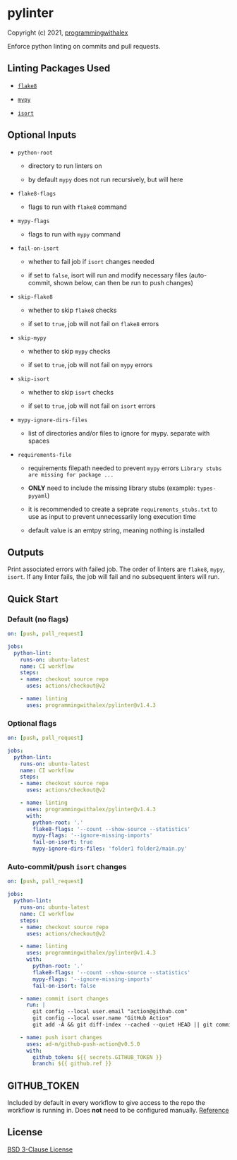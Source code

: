# pylinter

Copyright (c) 2021, [programmingwithalex](https://github.com/programmingwithalex)

Enforce python linting on commits and pull requests.

## Linting Packages Used

* [`flake8`](https://pypi.org/project/flake8/)

* [`mypy`](https://pypi.org/project/mypy/)

* [`isort`](https://pypi.org/project/isort/)

## Optional Inputs

* `python-root`
  * directory to run linters on

  * by default `mypy` does not run recursively, but will here

* `flake8-flags`
  * flags to run with `flake8` command

* `mypy-flags`
  * flags to run with `mypy` command

* `fail-on-isort`
  * whether to fail job if `isort` changes needed

  * if set to `false`, isort will run and modify necessary files (auto-commit, shown below, can then be run to push changes)

* `skip-flake8`
  * whether to skip `flake8` checks

  * if set to `true`, job will not fail on `flake8` errors

* `skip-mypy`
  * whether to skip `mypy` checks

  * if set to `true`, job will not fail on `mypy` errors

* `skip-isort`
  * whether to skip `isort` checks

  * if set to `true`, job will not fail on `isort` errors

* `mypy-ignore-dirs-files`
  * list of directories and/or files to ignore for mypy. separate with spaces

* `requirements-file`
  * requirements filepath needed to prevent `mypy` errors `Library stubs are missing for package ...`

  * **ONLY** need to include the missing library stubs (example: `types-pyyaml`)

  * it is recommended to create a seprate `requirements_stubs.txt` to use as input to prevent unnecessarily long execution time

  * default value is an emtpy string, meaning nothing is installed

## Outputs

Print associated errors with failed job. The order of linters are `flake8`, `mypy`, `isort`. If any linter fails, the job will fail and no subsequent linters will run.

## Quick Start

### Default (no flags)

```yaml
on: [push, pull_request]

jobs:
  python-lint:
    runs-on: ubuntu-latest
    name: CI workflow
    steps:
    - name: checkout source repo
      uses: actions/checkout@v2

    - name: linting
      uses: programmingwithalex/pylinter@v1.4.3
```

### Optional flags

```yaml
on: [push, pull_request]

jobs:
  python-lint:
    runs-on: ubuntu-latest
    name: CI workflow
    steps:
    - name: checkout source repo
      uses: actions/checkout@v2

    - name: linting
      uses: programmingwithalex/pylinter@v1.4.3
      with:
        python-root: '.'
        flake8-flags: '--count --show-source --statistics'
        mypy-flags: '--ignore-missing-imports'
        fail-on-isort: true
        mypy-ignore-dirs-files: 'folder1 folder2/main.py'
```

### Auto-commit/push `isort` changes

```yaml
on: [push, pull_request]

jobs:
  python-lint:
    runs-on: ubuntu-latest
    name: CI workflow
    steps:
    - name: checkout source repo
      uses: actions/checkout@v2

    - name: linting
      uses: programmingwithalex/pylinter@v1.4.3
      with:
        python-root: '.'
        flake8-flags: '--count --show-source --statistics'
        mypy-flags: '--ignore-missing-imports'
        fail-on-isort: false

    - name: commit isort changes
      run: |
        git config --local user.email "action@github.com"
        git config --local user.name "GitHub Action"
        git add -A && git diff-index --cached --quiet HEAD || git commit -m 'isort'

    - name: push isort changes
      uses: ad-m/github-push-action@v0.5.0
      with:
        github_token: ${{ secrets.GITHUB_TOKEN }}
        branch: ${{ github.ref }}
```

## GITHUB_TOKEN

Included by default in every workflow to give access to the repo the workflow is running in. Does **not** need to be configured manually. [Reference](https://docs.github.com/en/actions/reference/authentication-in-a-workflow)

## License

[BSD 3-Clause License](https://github.com/programmingwithalex/pylinter/blob/main/LICENSE)
